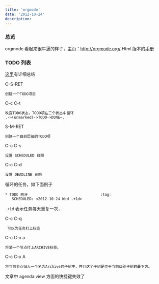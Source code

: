 ```yaml
---
title: 'orgmode'
date: '2012-10-24'
description:
---
```

### 总览

orgmode 看起来很牛逼的样子，主页：http://orgmode.org/ Html 版本的[手册](http://org.mode.org/org.html)



###  TODO 列表

[这里](http://www.laihj.net/tag/orgmode/)有详细总结

C-S-RET 
	
	创建一个TODO项目
	
C-c C-t

	改变TODO状态，TODO项在三个状态中循环
	,->(unmarked)->TODO->DONE–.

S-M-RET
	
	创建一个目前层级的TODO项

C-c C-s
	
	设置 SCHEDULED 日期

C-c C-d

	设置 DEADLINE 日期

	

循环的任务，如下面例子

	* TODO 刷牙							      :tag:
	   SCHEDULED: <2012-10-24 Wed .+1d>
 
 `.+1d` 表示任务每天重复一次，
 
 C-c C-q 
	 
	 可以为任务打上标签
	 
	 
C-c C-x a

	将某一个节点打上ARCHIVE标签。

C-c C-x A

	将当前节点归入一个名为Archive的子树中，并且这个子树是位于当前级别子树的最下方。


文章中 agenda view 方面的快捷键失效了
